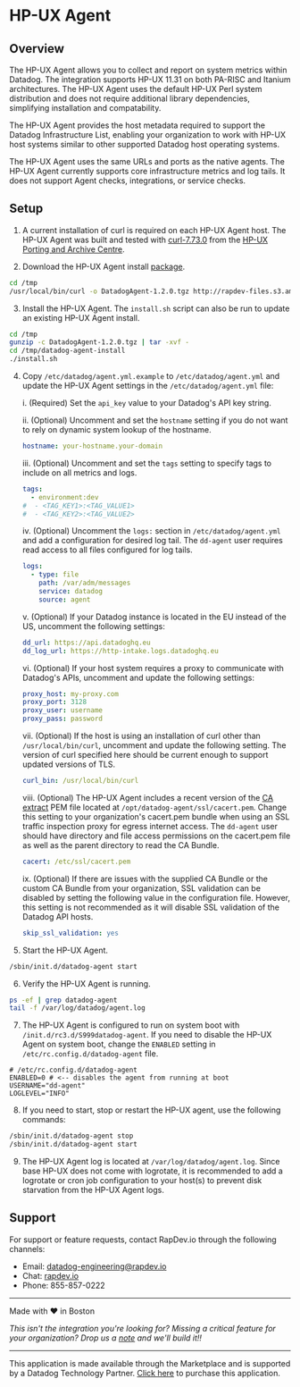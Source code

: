 # HP-UX Agent
## Overview

The HP-UX Agent allows you to collect and report on system metrics within Datadog. The integration supports HP-UX 11.31 on both PA-RISC and Itanium architectures. The HP-UX Agent uses the default HP-UX Perl system distribution and does not require additional library dependencies, simplifying installation and compatability.

The HP-UX Agent provides the host metadata required to support the Datadog Infrastructure List, enabling your organization to work with HP-UX host systems similar to other supported Datadog host operating systems.

The HP-UX Agent uses the same URLs and ports as the native agents. The HP-UX Agent currently supports core infrastructure metrics and log tails. It does not support Agent checks, integrations, or service checks. 

## Setup

1. A current installation of curl is required on each HP-UX Agent host. The HP-UX Agent was built and tested with [curl-7.73.0](http://hpux.connect.org.uk/hppd/hpux/Networking/WWW/curl-7.73.0/) from the [HP-UX Porting and Archive Centre](http://hpux.connect.org.uk).

2. Download the HP-UX Agent install [package](http://rapdev-files.s3.amazonaws.com/hpux/DatadogAgent-1.2.0.tgz).
```sh
cd /tmp
/usr/local/bin/curl -o DatadogAgent-1.2.0.tgz http://rapdev-files.s3.amazonaws.com/hpux/DatadogAgent-1.2.0.tgz 
```

3. Install the HP-UX Agent. The `install.sh` script can also be run to update an existing HP-UX Agent install.
```sh
cd /tmp
gunzip -c DatadogAgent-1.2.0.tgz | tar -xvf -
cd /tmp/datadog-agent-install
./install.sh 
```

4. Copy `/etc/datadog/agent.yml.example` to `/etc/datadog/agent.yml` and update the HP-UX Agent settings in the `/etc/datadog/agent.yml` file:

    i. (Required) Set the `api_key` value to your Datadog's API key string.

    ii. (Optional) Uncomment and set the `hostname` setting if you do not want to rely on dynamic system lookup of the hostname.
    ```yaml
    hostname: your-hostname.your-domain
    ```

    iii. (Optional) Uncomment and set the `tags` setting to specify tags to include on all metrics and logs.
    ```yaml
    tags:
      - environment:dev
    #  - <TAG_KEY1>:<TAG_VALUE1>
    #  - <TAG_KEY2>:<TAG_VALUE2>
    ```

    iv. (Optional) Uncomment the `logs:` section in `/etc/datadog/agent.yml` and add a configuration for desired log tail. The `dd-agent` user requires read access to all files configured for log tails.
    ```yaml
    logs:
      - type: file
        path: /var/adm/messages
        service: datadog
        source: agent
    ```

    v. (Optional) If your Datadog instance is located in the EU instead of the US, uncomment the following settings:
    ```yaml
    dd_url: https://api.datadoghq.eu
    dd_log_url: https://http-intake.logs.datadoghq.eu
    ```

    vi. (Optional) If your host system requires a proxy to communicate with Datadog's APIs, uncomment and update the following settings:
    ```yaml
    proxy_host: my-proxy.com
    proxy_port: 3128
    proxy_user: username
    proxy_pass: password
    ```

    vii. (Optional) If the host is using an installation of curl other than `/usr/local/bin/curl`, uncomment and update the following setting. The version of curl specified here should be current enough to support updated versions of TLS.
    ```yaml
    curl_bin: /usr/local/bin/curl
    ```

    viii. (Optional) The HP-UX Agent includes a recent version of the [CA extract](https://curl.se/docs/caextract.html) PEM file located at `/opt/datadog-agent/ssl/cacert.pem`. Change this setting to your organization's cacert.pem bundle when using an SSL traffic inspection proxy for egress internet access. The `dd-agent` user should have directory and file access permissions on the cacert.pem file as well as the parent directory to read the CA Bundle.
    ```yaml
    cacert: /etc/ssl/cacert.pem
    ```

    ix. (Optional) If there are issues with the supplied CA Bundle or the custom CA Bundle from your organization, SSL validation can be disabled by setting the following value in the configuration file. However, this setting is not recommended as it will disable SSL validation of the Datadog API hosts.
    ```yaml
    skip_ssl_validation: yes
    ```

5. Start the HP-UX Agent.
```sh
/sbin/init.d/datadog-agent start
```

6. Verify the HP-UX Agent is running.
```sh
ps -ef | grep datadog-agent
tail -f /var/log/datadog/agent.log
```

7. The HP-UX Agent is configured to run on system boot with `/init.d/rc3.d/S999datadog-agent`. If you need to disable the HP-UX Agent on system boot, change the `ENABLED` setting in `/etc/rc.config.d/datadog-agent` file.
```
# /etc/rc.config.d/datadog-agent
ENABLED=0 # <-- disables the agent from running at boot
USERNAME="dd-agent"
LOGLEVEL="INFO"
```

8. If you need to start, stop or restart the HP-UX agent, use the following commands:
```sh
/sbin/init.d/datadog-agent stop
/sbin/init.d/datadog-agent start
```

9. The HP-UX Agent log is located at `/var/log/datadog/agent.log`. Since base HP-UX does not come with logrotate, it is recommended to add a logrotate or cron job configuration to your host(s) to prevent disk starvation from the HP-UX Agent logs.

## Support

For support or feature requests, contact RapDev.io through the following channels: 

 - Email: datadog-engineering@rapdev.io 
 - Chat: [rapdev.io](https://www.rapdev.io/#Get-in-touch)
 - Phone: 855-857-0222 
 
---
Made with ❤️ in Boston

*This isn't the integration you're looking for? Missing a critical feature for your organization? Drop us a [note](mailto:datadog-engineering@rapdev.io) and we'll build it!!*

---
This application is made available through the Marketplace and is supported by a Datadog Technology Partner. [Click here](https://app.datadoghq.com/marketplace/app/rapdev-hpux-agent/pricing) to purchase this application.

